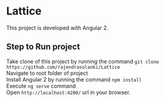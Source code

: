 # Lattice

This project is developed with Angular 2. 

## Step to Run project

Take clone of this project by running the command `git clone https://github.com/rajendrasolanki/Lattice`<br>
Navigate to root folder of project<br>
Install Angular 2 by running the command `npm install`<br>
Execute `ng serve` command<br>
Open `http://localhost:4200/` url in your browser. 
